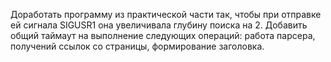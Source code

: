 Доработать программу из практической части так, чтобы при отправке ей сигнала SIGUSR1 она увеличивала глубину поиска на 2.
Добавить общий таймаут на выполнение следующих операций: работа парсера, получений ссылок со страницы, формирование заголовка.

